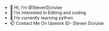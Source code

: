 - 👋 Hi, I’m @StevenDcruise
- 👀 I’m interested in Editing and coding 
- 🌱 I’m currently learning python
- 📫 Contact Me On Upwork ID- Steven Dcruise

<!---
StevenDcruise/StevenDcruise is a ✨ special ✨ repository because its `README.md` (this file) appears on your GitHub profile.
You can click the Preview link to take a look at your changes.
--->
